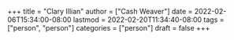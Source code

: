 +++
title = "Clary Illian"
author = ["Cash Weaver"]
date = 2022-02-06T15:34:00-08:00
lastmod = 2022-02-20T11:34:40-08:00
tags = ["person", "person"]
categories = ["person"]
draft = false
+++
